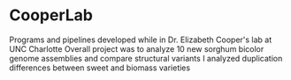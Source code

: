 # CooperLab
Programs and pipelines developed while in Dr. Elizabeth Cooper's lab at UNC Charlotte
Overall project was to analyze 10 new sorghum bicolor genome assemblies and compare structural variants 
I analyzed duplication differences between sweet and biomass varieties
